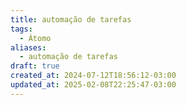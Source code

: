 ```yaml
---
title: automação de tarefas
tags:
  - Átomo
aliases:
  - automação de tarefas
draft: true
created_at: 2024-07-12T18:56:12-03:00
updated_at: 2025-02-08T22:25:47-03:00
---
```


